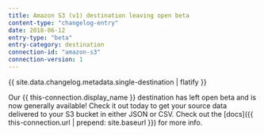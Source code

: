 ```yaml
---
title: Amazon S3 (v1) destination leaving open beta
content-type: "changelog-entry"
date: 2018-06-12
entry-type: "beta"
entry-category: destination
connection-id: "amazon-s3"
connection-version: 1
---
```


{{ site.data.changelog.metadata.single-destination | flatify }}

Our {{ this-connection.display_name }} destination has left open beta and is now generally available! Check it out today to get your source data delivered to your S3 bucket in either JSON or CSV. Check out the [docs]({{ this-connection.url | prepend: site.baseurl }}) for more info.